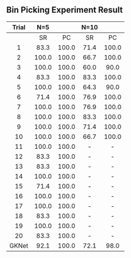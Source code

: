 ## Bin Picking Experiment Result
| Trial  | N=5 |  | N=10 |  |
| :-:  | :-:  | :-:  | :-:  | :-:  |
| | SR | PC | SR | PC |
| 1  | 83.3  | 100.0  | 71.4  | 100.0  |
| 2  | 100.0 | 100.0  | 66.7  | 100.0  |
| 3  | 100.0  | 100.0  |  60.0 | 90.0  |
| 4  | 83.3  | 100.0  |  83.3 | 100.0  |
| 5  |  100.0 | 100.0  | 64.3  | 90.0  |
| 6  | 71.4 | 100.0  |  76.9 | 100.0  |
| 7  | 100.0  | 100.0  | 76.9  |  100.0 |
| 8  | 100.0  | 100.0  | 83.3  |  100.0 |
| 9  | 100.0  | 100.0  | 71.4  |  100.0 |
| 10  | 100.0  | 100.0  | 66.7  |  100.0 |
| 11  |  100.0 | 100.0  | -  | -  |
| 12  | 83.3  |  100.0 | -  | -  |
| 13  |  83.3 | 100.0  | -  | -  |
| 14  | 100.0  | 100.0  | -  |  - |
| 15  |  71.4 | 100.0  | -  | -  |
| 16  |  100.0 |  100.0 | -  | -  |
| 17  | 100.0  | 100.0  | -  | -  |
| 18  |  83.3 | 100.0  | -  | -  |
| 19  | 100.0  |  100.0 | -  | -  |
| 20  | 83.3  | 100.0  | -  | -  |
| GKNet  | 92.1  | 100.0  | 72.1 | 98.0  |
